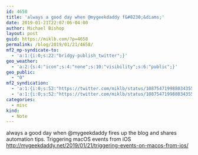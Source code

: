 ```yaml
---
id: 4658
title: 'always a good day when @mygeekdaddy f&#8230;&diams;'
date: 2019-01-21T22:07:06-04:00
author: Michael Bishop
layout: post
guid: https://miklb.com/?p=4658
permalink: /blog/2019/01/21/4658/
mf2_mp-syndicate-to:
  - 'a:1:{i:0;s:22:"bridgy-publish_twitter";}'
geo_weather:
  - 'a:2:{s:4:"icon";s:4:"none";s:10:"visibility";s:6:"public";}'
geo_public:
  - "0"
mf2_syndication:
  - 'a:1:{i:0;s:52:"https://twitter.com/miklb/status/1087547199880343552";}'
  - 'a:1:{i:0;s:52:"https://twitter.com/miklb/status/1087547199880343552";}'
categories:
  - misc
kind:
  - Note
---
```

always a good day when @mygeekdaddy fires up the blog and shares automation tips. Triggering macOS events from iOS <http://mygeekdaddy.net/2019/01/21/triggering-events-on-macos-from-ios/>